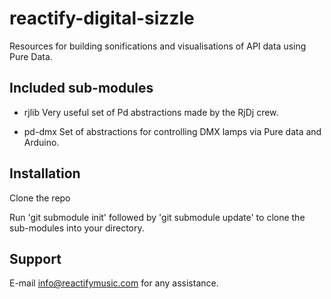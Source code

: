 reactify-digital-sizzle
=======================

Resources for building sonifications and visualisations of API data using Pure Data.

Included sub-modules
--------------------

- rjlib
Very useful set of Pd abstractions made by the RjDj crew.

- pd-dmx
Set of abstractions for controlling DMX lamps via Pure data and Arduino.

Installation
------------

Clone the repo

Run 'git submodule init' followed by 'git submodule update' to clone the sub-modules into your directory.

Support
-------
E-mail info@reactifymusic.com for any assistance.